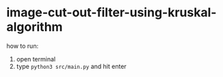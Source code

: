 # image-cut-out-filter-using-kruskal-algorithm
how to run:
1. open terminal
2. type `python3 src/main.py` and hit enter
